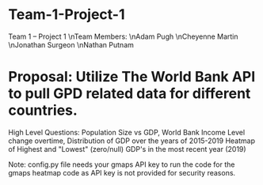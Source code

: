 # Team-1-Project-1

Team 1 – Project 1
\nTeam Members: 
\nAdam Pugh
\nCheyenne Martin
\nJonathan Surgeon
\nNathan Putnam 

# Proposal:  Utilize The World Bank API to pull GPD related data for different countries. 

High Level Questions:
Population Size vs GDP,
World Bank Income Level change overtime,
Distribution of GDP over the years of 2015-2019
Heatmap of Highest and "Lowest" (zero/null) GDP's in the most recent year (2019)

Note: config.py file needs your gmaps API key to run the code for the gmaps heatmap code as API key is not provided for security reasons.
